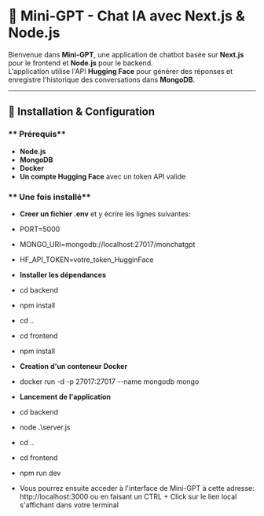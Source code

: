 # 🧠 Mini-GPT - Chat IA avec Next.js & Node.js

Bienvenue dans **Mini-GPT**, une application de chatbot basée sur **Next.js** pour le frontend et **Node.js** pour le backend.  
L'application utilise l'API **Hugging Face** pour générer des réponses et enregistre l'historique des conversations dans **MongoDB**.

---

## 🚀 **Installation & Configuration**

### ** Prérequis**
- **Node.js** 
- **MongoDB**
- **Docker** 
- **Un compte Hugging Face** avec un token API valide

### ** Une fois installé**
- **Creer un fichier .env** et y écrire les lignes suivantes:
- PORT=5000
- MONGO_URI=mongodb://localhost:27017/monchatgpt
- HF_API_TOKEN=votre_token_HugginFace

- **Installer les dépendances**
- cd backend
- npm install
- cd ..
- cd frontend
- npm install

- **Creation d'un conteneur Docker**
- docker run -d -p 27017:27017 --name mongodb mongo

- **Lancement de l'application**
- cd backend
- node .\server.js
- cd ..
- cd frontend
- npm run dev

- Vous pourrez ensuite acceder à l'interface de Mini-GPT à cette adresse: http://localhost:3000 ou en faisant un CTRL + Click sur le lien local s'affichant dans votre terminal


 
